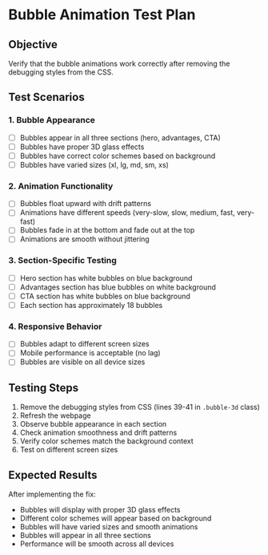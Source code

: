 # Bubble Animation Test Plan

## Objective
Verify that the bubble animations work correctly after removing the debugging styles from the CSS.

## Test Scenarios

### 1. Bubble Appearance
- [ ] Bubbles appear in all three sections (hero, advantages, CTA)
- [ ] Bubbles have proper 3D glass effects
- [ ] Bubbles have correct color schemes based on background
- [ ] Bubbles have varied sizes (xl, lg, md, sm, xs)

### 2. Animation Functionality
- [ ] Bubbles float upward with drift patterns
- [ ] Animations have different speeds (very-slow, slow, medium, fast, very-fast)
- [ ] Bubbles fade in at the bottom and fade out at the top
- [ ] Animations are smooth without jittering

### 3. Section-Specific Testing
- [ ] Hero section has white bubbles on blue background
- [ ] Advantages section has blue bubbles on white background
- [ ] CTA section has white bubbles on blue background
- [ ] Each section has approximately 18 bubbles

### 4. Responsive Behavior
- [ ] Bubbles adapt to different screen sizes
- [ ] Mobile performance is acceptable (no lag)
- [ ] Bubbles are visible on all device sizes

## Testing Steps

1. Remove the debugging styles from CSS (lines 39-41 in `.bubble-3d` class)
2. Refresh the webpage
3. Observe bubble appearance in each section
4. Check animation smoothness and drift patterns
5. Verify color schemes match the background context
6. Test on different screen sizes

## Expected Results

After implementing the fix:
- Bubbles will display with proper 3D glass effects
- Different color schemes will appear based on background
- Bubbles will have varied sizes and smooth animations
- Bubbles will appear in all three sections
- Performance will be smooth across all devices